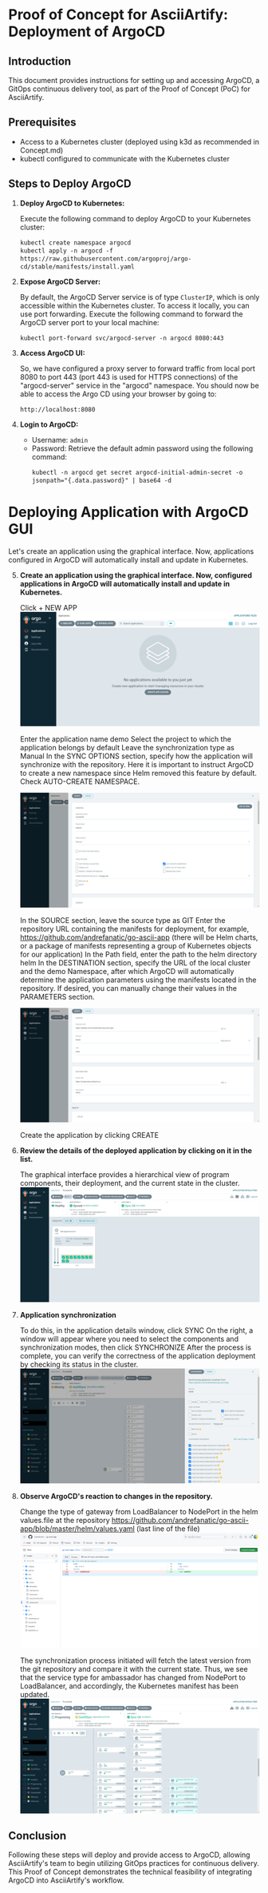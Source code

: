 # Proof of Concept for AsciiArtify: Deployment of ArgoCD

## Introduction

This document provides instructions for setting up and accessing ArgoCD, a GitOps continuous delivery tool, as part of the Proof of Concept (PoC) for AsciiArtify.

## Prerequisites

- Access to a Kubernetes cluster (deployed using k3d as recommended in Concept.md)
- kubectl configured to communicate with the Kubernetes cluster

## Steps to Deploy ArgoCD

1. **Deploy ArgoCD to Kubernetes:**
   
   Execute the following command to deploy ArgoCD to your Kubernetes cluster:
   ```
   kubectl create namespace argocd
   kubectl apply -n argocd -f https://raw.githubusercontent.com/argoproj/argo-cd/stable/manifests/install.yaml
   ```

2. **Expose ArgoCD Server:**

   By default, the ArgoCD Server service is of type `ClusterIP`, which is only accessible within the Kubernetes cluster. To access it locally, you can use port forwarding. Execute the following command to forward the ArgoCD server port to your local machine:
   ```
   kubectl port-forward svc/argocd-server -n argocd 8080:443
   ```

3. **Access ArgoCD UI:**

   So, we have configured a proxy server to forward traffic from local port 8080 to port 443 (port 443 is used for HTTPS connections) of the "argocd-server" service in the "argocd" namespace. You should now be able to access the Argo CD using your browser by going to:
   ```
   http://localhost:8080
   ```

4. **Login to ArgoCD:**

   - Username: `admin`
   - Password: Retrieve the default admin password using the following command:
     ```
     kubectl -n argocd get secret argocd-initial-admin-secret -o jsonpath="{.data.password}" | base64 -d
     ```

# Deploying Application with ArgoCD GUI

Let's create an application using the graphical interface. Now, applications configured in ArgoCD will automatically install and update in Kubernetes.

5. **Create an application using the graphical interface. Now, configured applications in ArgoCD will automatically install and update in Kubernetes.**

   Click + NEW APP
   ![argo-dashsboard](https://github.com/andrefanatic/AsciiArtify/blob/main/doc/img/argo-dash-1.png)

   Enter the application name demo
   Select the project to which the application belongs by default
   Leave the synchronization type as Manual
   In the SYNC OPTIONS section, specify how the application will synchronize with the repository. Here it is important to instruct ArgoCD to create a new namespace since Helm removed this feature by default. Check AUTO-CREATE NAMESPACE.

   ![argo-app-creation](https://github.com/andrefanatic/AsciiArtify/blob/main/doc/img/argo-newapp-1.png)


   In the SOURCE section, leave the source type as GIT
   Enter the repository URL containing the manifests for deployment, for example, https://github.com/andrefanatic/go-ascii-app (there will be Helm charts, or a package of manifests representing a group of Kubernetes objects for our application)
   In the Path field, enter the path to the helm directory
   helm
   In the DESTINATION section, specify the URL of the local cluster and the demo Namespace, after which ArgoCD will automatically determine the application parameters using the manifests located in the repository. If desired, you can manually change their values in the PARAMETERS section.

   ![argo-app-creation](https://github.com/andrefanatic/AsciiArtify/blob/main/doc/img/argo-newapp-2.png)

   Create the application by clicking CREATE

6. **Review the details of the deployed application by clicking on it in the list.**

   The graphical interface provides a hierarchical view of program components, their deployment, and the current state in the cluster.
   ![argo-cluster-view](https://github.com/andrefanatic/AsciiArtify/blob/main/doc/img/argo-cluster-view.png)


7. **Application synchronization**

   To do this, in the application details window, click SYNC
   On the right, a window will appear where you need to select the components and synchronization modes, then click SYNCHRONIZE
   After the process is complete, you can verify the correctness of the application deployment by checking its status in the cluster.
   ![argo-app-synchronization](https://github.com/andrefanatic/AsciiArtify/blob/main/doc/img/argo-sync-2.png)

8. **Observe ArgoCD's reaction to changes in the repository.**

   Change the type of gateway from LoadBalancer to NodePort in the helm values.file at the repository https://github.com/andrefanatic/go-ascii-app/blob/master/helm/values.yaml (last line of the file)
   ![argo-repo-update](https://github.com/andrefanatic/AsciiArtify/blob/main/doc/img/update-source-repo.png)

   The synchronization process initiated will fetch the latest version from the git repository and compare it with the current state. Thus, we see that the service type for ambassador has changed from NodePort to LoadBalancer, and accordingly, the Kubernetes manifest has been updated.
   ![argo-app-resync](https://github.com/andrefanatic/AsciiArtify/blob/main/doc/img/argo-out-of-sync.png)

## Conclusion

Following these steps will deploy and provide access to ArgoCD, allowing AsciiArtify's team to begin utilizing GitOps practices for continuous delivery. This Proof of Concept demonstrates the technical feasibility of integrating ArgoCD into AsciiArtify's workflow.
